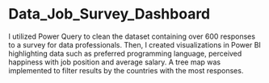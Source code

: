 # Data_Job_Survey_Dashboard
I utilized Power Query to clean the dataset containing over 600 responses to a survey for data professionals. Then, I created visualizations in Power BI highlighting data such as preferred programming language, perceived happiness with job position and average salary. A tree map was implemented to filter results by the countries with the most responses.
